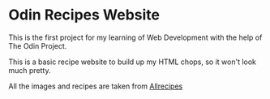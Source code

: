 # Odin Recipes Website
This is the first project for my learning of Web Development with the help of The Odin Project.

This is a basic recipe website to build up my HTML chops, so it won't look much pretty.

All the images and recipes are taken from [Allrecipes](https://www.allrecipes.com)